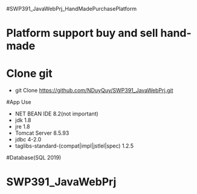 #SWP391_JavaWebPrj_HandMadePurchasePlatform

# Platform support buy and sell hand-made

# Clone git
- git Clone https://github.com/NDuyQuy/SWP391_JavaWebPrj.git

#App Use
+ NET BEAN IDE 8.2(not important)
+ jdk 1.8
+ jre 1.8
+ Tomcat Server 8.5.93
+ jdbc 4-2.0
+ taglibs-standard-(compat|impl|jstlel|spec) 1.2.5

#Database(SQL 2019)

# SWP391_JavaWebPrj